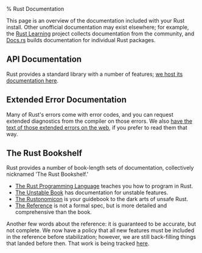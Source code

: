 % Rust Documentation

<style>
nav {
    display: none;
}
</style>

This page is an overview of the documentation included with your Rust install.
Other unofficial documentation may exist elsewhere; for example, the [Rust
Learning] project collects documentation from the community, and [Docs.rs]
builds documentation for individual Rust packages.

## API Documentation

Rust provides a standard library with a number of features; [we host its
documentation here][api].

## Extended Error Documentation

Many of Rust's errors come with error codes, and you can request extended
diagnostics from the compiler on those errors. We also [have the text of those
extended errors on the web][err], if you prefer to read them that way.

## The Rust Bookshelf

Rust provides a number of book-length sets of documentation, collectively
nicknamed 'The Rust Bookshelf.'

* [The Rust Programming Language][book] teaches you how to program in Rust.
* [The Unstable Book][unstable-book] has documentation for unstable features.
* [The Rustonomicon][nomicon] is your guidebook to the dark arts of unsafe Rust.
* [The Reference][ref] is not a formal spec, but is more detailed and comprehensive than the book.

Another few words about the reference: it is guaranteed to be accurate, but not
complete. We now have a policy that all new features must be included in the
reference before stabilization; however, we are still back-filling things that
landed before then. That work is being tracked [here][38643].

[Rust Learning]: https://github.com/ctjhoa/rust-learning
[Docs.rs]: https://docs.rs/
[api]: std/index.html
[ref]: reference/index.html
[38643]: https://github.com/rust-lang/rust/issues/38643
[err]: error-index.html
[book]: book/index.html
[nomicon]: nomicon/index.html
[unstable-book]: unstable-book/index.html

